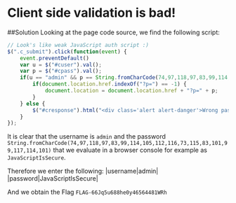 # Client side validation is bad!

##Solution
Looking at the page code source, we find the following script:
```javascript
// Look's like weak JavaScript auth script :)
$(".c_submit").click(function(event) {
	event.preventDefault()
	var u = $("#cuser").val();
	var p = $("#cpass").val();
	if(u == "admin" && p == String.fromCharCode(74,97,118,97,83,99,114,105,112,116,73,115,83,101,99,117,114,101)) {
		if(document.location.href.indexOf("?p=") == -1) {   
			document.location = document.location.href + "?p=" + p;
		}
	} else {
		$("#cresponse").html("<div class='alert alert-danger'>Wrong password sorry.</div>");
	}
});
```

It is clear that the username is `admin` and the password `String.fromCharCode(74,97,118,97,83,99,114,105,112,116,73,115,83,101,99,117,114,101)` that we evaluate in a browser console for example as `JavaScriptIsSecure`.

Therefore we enter the following:
|username|admin|
|password|JavaScriptIsSecure|

And we obtain the Flag `FLAG-66Jq5u688he0y46564481WRh`